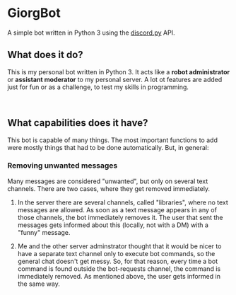 # GiorgBot

A simple bot written in Python 3 using the <a href="https://discordpy.readthedocs.io/en/stable/">discord.py</a> API.

## What does it do?

This is my personal bot written in Python 3. It acts like a **robot administrator** or **assistant moderator** to my personal server. A lot ot features are added just for fun or as a challenge, to test my skills in programming.

<br>

## What capabilities does it have?

This bot is capable of many things. The most important functions to add were mostly things that had to be done automatically. But, in general:

### Removing unwanted messages

Many messages are considered "unwanted", but only on several text channels. There are two cases, where they get removed immediately.

1. In the server there are several channels, called "libraries", where no text messages are allowed. As soon as a text message appears in any of those channels, the bot immediately removes it. The user that sent the messages gets informed about this (locally, not with a DM) with a "funny" message.

2. Me and the other server adminstrator thought that it would be nicer to have a separate text channel only to execute bot commands, so the general chat doesn't get messy. So, for that reason, every time a bot command is found outside the bot-requests channel, the command is immediately removed. As mentioned above, the user gets informed in the same way.

### 
